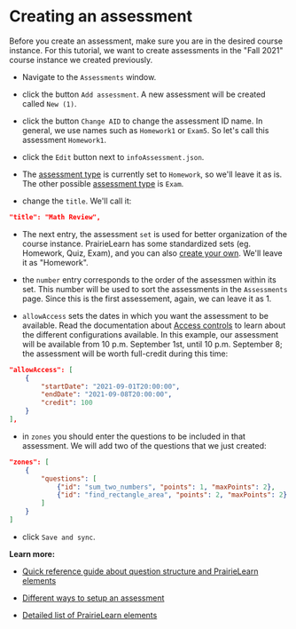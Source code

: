 # Creating an assessment

Before you create an assessment, make sure you are in the desired course instance.  For this tutorial, we want to create assessments in the "Fall 2021" course instance we created previously.

* Navigate to the `Assessments` window.

* click the button `Add assessment`.  A new assessment will be created called `New (1)`.

* click the button `Change AID` to change the assessment ID name. In general, we use names such as `Homework1` or `Exam5`.  So let's call this assessment `Homework1`.

* click the `Edit` button next to `infoAssessment.json`.

* The [assessment type](assessment.md#assessment-types) is currently set to `Homework`, so we'll leave it as is.  The other possible [assessment type](#course.md/assessments) is `Exam`.

* change the `title`. We'll call it:
```json
"title": "Math Review",
```

* The next entry, the assessment `set` is used for better organization of the course instance. PrairieLearn has some standardized sets (eg. Homework, Quiz, Exam), and you can also [create your own](course.md#assessment-sets).  We'll leave it as "Homework".

* the `number` entry corresponds to the order of the assessmen within its set. This number will be used to sort the assessments in the `Assessments` page.  Since this is the first assessement, again, we can leave it as 1. 

* `allowAccess` sets the dates in which you want the assessment to be available. Read the documentation about [Access controls](https://prairielearn.readthedocs.io/en/latest/accessControl/) to learn about the different configurations available. In this example, our assessment will be available from 10 p.m. September 1st, until 10 p.m. September 8; the assessment will be worth full-credit during this time:

```json
"allowAccess": [
    {
        "startDate": "2021-09-01T20:00:00",
        "endDate": "2021-09-08T20:00:00",
        "credit": 100
    }
],
```

* in `zones` you should enter the questions to be included in that assessment. We will add two of the questions that we just created:

```json
"zones": [
    {
        "questions": [
            {"id": "sum_two_numbers", "points": 1, "maxPoints": 2},
            {"id": "find_rectangle_area", "points": 2, "maxPoints": 2}
        ]
    }
]
```


* click `Save and sync`.


**Learn more:**

- [Quick reference guide about question structure and PrairieLearn elements](https://coatless.github.io/pl-cheatsheets/pdfs/prairielearn-authoring-cheatsheet.pdf)

- [Different ways to setup an assessment](assessment.md)

- [Detailed list of PrairieLearn elements](elements.md)
